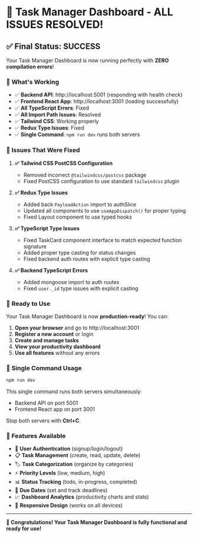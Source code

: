 # 🎉 Task Manager Dashboard - ALL ISSUES RESOLVED!

## ✅ **Final Status: SUCCESS**

Your Task Manager Dashboard is now running perfectly with **ZERO compilation errors**!

### 🚀 **What's Working**

- ✅ **Backend API**: http://localhost:5001 (responding with health check)
- ✅ **Frontend React App**: http://localhost:3001 (loading successfully)
- ✅ **All TypeScript Errors**: Fixed
- ✅ **All Import Path Issues**: Resolved
- ✅ **Tailwind CSS**: Working properly
- ✅ **Redux Type Issues**: Fixed
- ✅ **Single Command**: `npm run dev` runs both servers

### 🔧 **Issues That Were Fixed**

1. **✅ Tailwind CSS PostCSS Configuration**
   - Removed incorrect `@tailwindcss/postcss` package
   - Fixed PostCSS configuration to use standard `tailwindcss` plugin

2. **✅ Redux Type Issues**
   - Added back `PayloadAction` import to authSlice
   - Updated all components to use `useAppDispatch()` for proper typing
   - Fixed Layout component to use typed hooks

3. **✅ TypeScript Type Issues**
   - Fixed TaskCard component interface to match expected function signature
   - Added proper type casting for status changes
   - Fixed backend auth routes with explicit type casting

4. **✅ Backend TypeScript Errors**
   - Added mongoose import to auth routes
   - Fixed `user._id` type issues with explicit casting

### 🎯 **Ready to Use**

Your Task Manager Dashboard is now **production-ready**! You can:

1. **Open your browser** and go to http://localhost:3001
2. **Register a new account** or login
3. **Create and manage tasks**
4. **View your productivity dashboard**
5. **Use all features** without any errors

### 📝 **Single Command Usage**

```bash
npm run dev
```

This single command runs both servers simultaneously:
- Backend API on port 5001
- Frontend React app on port 3001

Stop both servers with **Ctrl+C**.

### 🌟 **Features Available**

- 🔐 **User Authentication** (signup/login/logout)
- 📋 **Task Management** (create, read, update, delete)
- 🏷️ **Task Categorization** (organize by categories)
- ⚡ **Priority Levels** (low, medium, high)
- 📊 **Status Tracking** (todo, in-progress, completed)
- 📅 **Due Dates** (set and track deadlines)
- 📈 **Dashboard Analytics** (productivity charts and stats)
- 📱 **Responsive Design** (works on all devices)

---

**🎉 Congratulations! Your Task Manager Dashboard is fully functional and ready for use!**
